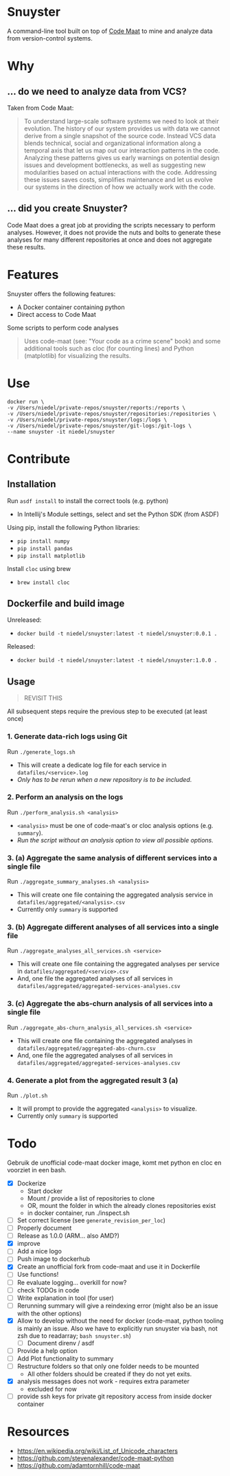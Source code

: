 
# Snuyster

A command-line tool built on top of [Code Maat](https://github.com/adamtornhill/code-maat) to mine and analyze data from version-control systems.

# Why

## ... do we need to analyze data from VCS?
Taken from Code Maat:
> To understand large-scale software systems we need to look at their evolution. The history of our system provides us with data we cannot derive from a single snapshot of the source code. Instead VCS data blends technical, social and organizational information along a temporal axis that let us map out our interaction patterns in the code. Analyzing these patterns gives us early warnings on potential design issues and development bottlenecks, as well as suggesting new modularities based on actual interactions with the code. Addressing these issues saves costs, simplifies maintenance and let us evolve our systems in the direction of how we actually work with the code.

## ... did you create Snuyster?

Code Maat does a great job at providing the scripts necessary to perform analyses. However, it does not provide the nuts and bolts to generate these analyses for many different repositories at once and does not aggregate these results.

# Features

Snuyster offers the following features:

- A Docker container containing python
- Direct access to Code Maat

Some scripts to perform code analyses

> Uses code-maat (see: "Your code as a crime scene" book) and some additional tools such as cloc (for counting lines) and Python (matplotlib) for visualizing the results.

# Use

```
docker run \
-v /Users/niedel/private-repos/snuyster/reports:/reports \
-v /Users/niedel/private-repos/snuyster/repositories:/repositories \
-v /Users/niedel/private-repos/snuyster/logs:/logs \
-v /Users/niedel/private-repos/snuyster/git-logs:/git-logs \
--name snuyster -it niedel/snuyster
```

# Contribute

## Installation

Run `asdf install` to install the correct tools (e.g. python)

- In Intellij's Module settings, select and set the Python SDK (from ASDF) 

Using pip, install the following Python libraries:

- `pip install numpy`
- `pip install pandas`
- `pip install matplotlib`

Install `cloc` using brew
- `brew install cloc`

## Dockerfile and build image

Unreleased:

- `docker build -t niedel/snuyster:latest -t niedel/snuyster:0.0.1 .`

Released:

- `docker build -t niedel/snuyster:latest -t niedel/snuyster:1.0.0 .`

## Usage

> REVISIT THIS

All subsequent steps require the previous step to be executed (at least once)

### 1. Generate data-rich logs using Git
Run `./generate_logs.sh`

- This will create a dedicate log file for each service in `datafiles/<service>.log`
- _Only has to be rerun when a new repository is to be included._

### 2. Perform an analysis on the logs
Run `./perform_analysis.sh <analysis>`

- `<analysis>` must be one of code-maat's or cloc analysis options (e.g. `summary`).
- _Run the script without an analysis option to view all possible options._

### 3. (a) Aggregate the same analysis of different services into a single file
Run `./aggregate_summary_analyses.sh <analysis>` 

- This will create one file containing the aggregated analysis service in `datafiles/aggregated/<analysis>.csv`
- Currently only `summary` is supported

### 3. (b) Aggregate different analyses of all services into a single file
Run `./aggregate_analyses_all_services.sh <service>`

- This will create one file containing the aggregated analyses per service in `datafiles/aggregated/<service>.csv`
- And, one file the aggregated analyses of all services in `datafiles/aggregated/aggregated-services-analyses.csv`

### 3. (c) Aggregate the abs-churn analysis of all services into a single file
Run `./aggregate_abs-churn_analysis_all_services.sh <service>`

- This will create one file containing the aggregated analyses in `datafiles/aggregated/aggregated-abs-churn.csv`
- And, one file the aggregated analyses of all services in `datafiles/aggregated/aggregated-services-analyses.csv`


### 4. Generate a plot from the aggregated result 3 (a)

Run `./plot.sh`

- It will prompt to provide the aggregated `<analysis>` to visualize.
- Currently only `summary` is supported

# Todo

Gebruik de unofficial code-maat docker image, komt met python en cloc en voorziet in een bash.

- [x] Dockerize
  - Start docker
  - Mount / provide a list of repositories to clone
  - OR, mount the folder in which the already clones repositories exist
  - in docker container, run ./inspect.sh
- [ ] Set correct license (see `generate_revision_per_loc`)
- [ ] Properly document
- [ ] Release as 1.0.0 (ARM... also AMD?)
- [x] improve
- [ ] Add a nice logo
- [ ] Push image to dockerhub
- [x] Create an unofficial fork from code-maat and use it in Dockerfile
- [ ] Use functions!
- [ ] Re evaluate logging... overkill for now?
- [ ] check TODOs in code
- [ ] Write explanation in tool (for user)
- [ ] Rerunning summary will give a reindexing error (might also be an issue with the other options)
- [x] Allow to develop without the need for docker (code-maat, python tooling is mainly an issue. Also we have to explicitly run snuyster via bash, not zsh due to readarray; `bash snuyster.sh`)
  - [ ] Document direnv / asdf
- [ ] Provide a help option
- [ ] Add Plot functionality to summary
- [ ] Restructure folders so that only one folder needs to be mounted
  - All other folders should be created if they do not yet exits.
- [x] analysis messages does not work - requires extra parameter
  - excluded for now
- [ ] provide ssh keys for private git repository access from inside docker container

# Resources

- https://en.wikipedia.org/wiki/List_of_Unicode_characters
- https://github.com/stevenalexander/code-maat-python
- https://github.com/adamtornhill/code-maat